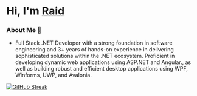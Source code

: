 # Hi, I'm [Raid](https://www.facebook.com/profile.php?id=100051990292449)

### About Me 🚀 
- Full Stack .NET Developer with a strong foundation in software engineering and 3+ years of hands-on experience in delivering sophisticated solutions within the .NET ecosystem. Proficient in developing dynamic  web applications using ASP.NET and Angular., as well as building robust and efficient desktop applications using WPF, Winforms, UWP, and Avalonia.</br>

[![GitHub Streak](https://streak-stats.demolab.com?user=raid-teyar&theme=tokyonight-duo)](https://git.io/streak-stats)



